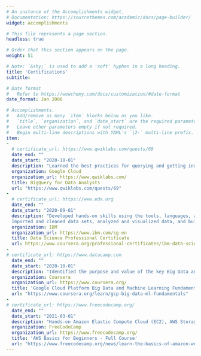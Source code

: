 ```yaml
---
# An instance of the Accomplishments widget.
# Documentation: https://sourcethemes.com/academic/docs/page-builder/
widget: accomplishments

# This file represents a page section.
headless: true

# Order that this section appears on the page.
weight: 51

# Note: `&shy;` is used to add a 'soft' hyphen in a long heading.
title: 'Certifications'
subtitle:

# Date format
#   Refer to https://wowchemy.com/docs/customization/#date-format
date_format: Jan 2006

# Accomplishments.
#   Add/remove as many `item` blocks below as you like.
#   `title`, `organization`, and `date_start` are the required parameters.
#   Leave other parameters empty if not required.
#   Begin multi-line descriptions with YAML's `|2-` multi-line prefix.
item:
- 
  # certificate_url: https://www.qwiklabs.com/quests/69
  date_end: ""
  date_start: "2020-10-01"
  description: "Learned the best practices for querying and getting insights from your data warehouse with this interactive series of BigQuery labs. BigQuery is Google's fully managed, NoOps, low cost analytics database."
  organization: Google Cloud
  organization_url: https://www.qwiklabs.com/
  title: BigQuery for Data Analysts
  url: "https://www.qwiklabs.com/quests/69"
- 
  # certificate_url: https://www.edx.org
  date_end: ""
  date_start: "2020-09-01"
  description: "Developed hands-on skills using the tools, languages, and libraries used by professional data scientists.
  Imported and cleaned data sets, analyzed and visualized data, and built and evaluated machine learning models and pipelines using Python"
  organization: IBM
  organization_url: https://www.ibm.com/sg-en
  title: Data Science Professional Certificate
  url: https://www.coursera.org/professional-certificates/ibm-data-science
- 
# certificate_url: https://www.datacamp.com
  date_end: ""
  date_start: "2020-10-01"
  description: "Identified the purpose and value of the key Big Data and Machine Learning products in Google Cloud. Employed BigQuery to carry out interactive data analysis."
  organization: Coursera
  organization_url: https://www.coursera.org/
  title: 'Google Cloud Platform Big Data and Machine Learning Fundamentals'
  url: "https://www.coursera.org/learn/gcp-big-data-ml-fundamentals"
- 
# certificate_url: https://www.freecodecamp.org/
  date_end: ""
  date_start: "2021-03-01"
  description: "Hands-on Amazon Elastic Compute Cloud (EC2), AWS Storage Services, AWS Databases, Automation on AWS, DevOps on AWS, and more."
  organization: FreeCodeCamp
  organization_url: https://www.freecodecamp.org/
  title: 'AWS Basics for Beginners - Full Course'
  url: "https://www.freecodecamp.org/news/learn-the-basics-of-amazon-web-services/"
---
```

